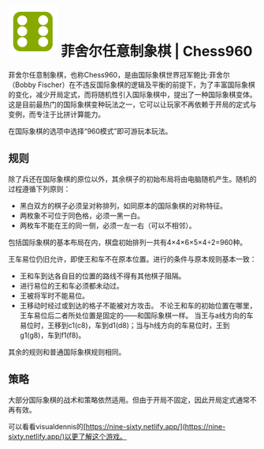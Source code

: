 # ![960](https://github.com/gbtami/pychess-variants/blob/master/static/icons/960.svg) 菲舍尔任意制象棋 | Chess960

菲舍尔任意制象棋，也称Chess960，是由国际象棋世界冠军鲍比·菲舍尔（Bobby Fischer）在不违反国际象棋的逻辑及平衡的前提下，为了丰富国际象棋的变化，减少开局定式，而将随机性引入国际象棋中，提出了一种国际象棋变体。这是目前最热门的国际象棋变种玩法之一，它可以让玩家不再依赖于开局的定式与变例，而专注于比拼计算能力。

在国际象棋的选项中选择“960模式”即可游玩本玩法。

## 规则

除了兵还在国际象棋的原位以外，其余棋子的初始布局将由电脑随机产生。随机的过程遵循下列原则：

- 黑白双方的棋子必须呈对称排列，如同原本的国际象棋的对称特征。
- 两枚象不可位于同色格，必须一黑一白。
- 两枚车不能在王的同一侧，必须一左一右（可以不相邻）。

包括国际象棋的基本布局在内，棋盘初始排列一共有4×4×6×5×4÷2=960种。

王车易位仍旧允许，即使王和车不在原本位置。进行的条件与原本规则基本一致：

- 王和车到达各自目的位置的路线不得有其他棋子阻隔。
- 进行易位的王和车必须都未动过。
- 王被将军时不能易位。
- 王移动时经过或到达的格子不能被对方攻击。
  不论王和车的初始位置在哪里，王车易位后二者所处位置是固定的——和国际象棋一样。
  当王与a线方向的车易位时，王移到c1(c8)，车到d1(d8)；当与h线方向的车易位时，王到g1(g8)，车到f1(f8)。

其余的规则和普通国际象棋规则相同。

## 策略

大部分国际象棋的战术和策略依然适用。但由于开局不固定，因此开局定式通常不再有效。

可以看看visualdennis的[https://nine-sixty.netlify.app/](https://nine-sixty.netlify.app/)以更了解这个游戏。